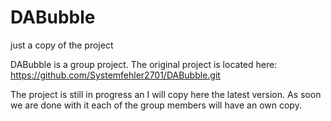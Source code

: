 # DABubble
just a copy of the project

DABubble is a group project.
The original project is located here: https://github.com/Systemfehler2701/DABubble.git

The project is still in progress an I will copy here the latest version.
As soon we are done with it each of the group members will have an own copy.
